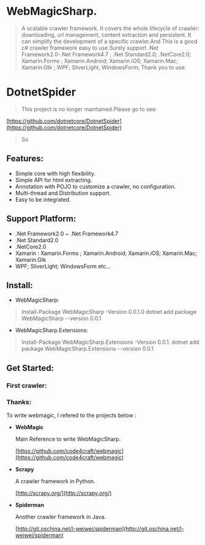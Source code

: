 # WebMagicSharp.

>A scalable crawler framework. It covers the whole lifecycle of crawler: downloading, url management, content extraction and persistent. It can simplify the development of a  specific crawler.And This is a good c# crawler framework easy to use.Surely support .Net Framework2.0-.Net Framework4.7 ; .Net Standard2.0; .NetCore2.0; Xamarin.Forms ; Xamarin.Android; Xamarin.iOS; Xamarin.Mac; Xamarin.Gtk ; WPF; SliverLight; WindowsForm;
>Thank you to use.

# DotnetSpider

>This project is no longer maintained.Please go to see:

[https://github.com/dotnetcore/DotnetSpider](https://github.com/dotnetcore/DotnetSpider)

>So

## Features:

* Simple core with high flexibility.
* Simple API for html extracting.
* Annotation with POJO to customize a crawler, no configuration.
* Multi-thread and Distribution support.
* Easy to be integrated.

## Support Platform:

* .Net Framework2.0 ~ .Net Framework4.7
* .Net Standard2.0
* .NetCore2.0
* Xamarin : Xamarin.Forms ; Xamarin.Android; Xamarin.iOS; Xamarin.Mac; Xamarin.Gtk 
*  WPF; SliverLight; WindowsForm etc...

## Install:

* WebMagicSharp:
> Install-Package WebMagicSharp -Version 0.0.1.0
> dotnet add package WebMagicSharp --version 0.0.1
* WebMagicSharp.Extensions:
> Install-Package WebMagicSharp.Extensions -Version 0.0.1.
> dotnet add package WebMagicSharp.Extensions --version 0.0.1

## Get Started:

### First crawler:

### Thanks:

To write webmagic, I refered to the projects below :

* **WebMagic**

    Main Reference to write WebMagicSharp.
    
    [https://github.com/code4craft/webmagic](https://github.com/code4craft/webmagic)

* **Scrapy**

	A crawler framework in Python.
 
	[http://scrapy.org/](http://scrapy.org/)

* **Spiderman**

	Another crawler framework in Java.
	
	[http://git.oschina.net/l-weiwei/spiderman](http://git.oschina.net/l-weiwei/spiderman)
